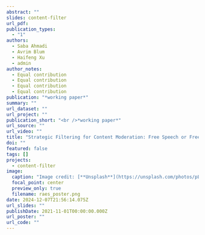```yaml
---
abstract: ""
slides: content-filter
url_pdf: 
publication_types:
  - "1"
authors:
  - Saba Ahmadi
  - Avrim Blum
  - Haifeng Xu
  - admin
author_notes:
  - Equal contribution
  - Equal contribution
  - Equal contribution
  - Equal contribution
publication: "*working paper*"
summary: ""
url_dataset: ""
url_project: ""
publication_short: "<br />*working paper*"
url_source: ""
url_video: ""
title: "Strategic Filtering for Content Moderation: Free Speech or Free of Distortion?"
doi: ""
featured: false
tags: []
projects:
  - content-filter
image:
  caption: "Image credit: [**Unsplash**](https://unsplash.com/photos/pLCdAaMFLTE)"
  focal_point: center
  preview_only: true
  filename: raes_poster.png
date: 2024-12-07T21:56:14.075Z
url_slides: ""
publishDate: 2021-11-01T00:00:00.000Z
url_poster: ""
url_code: ""
---
```

